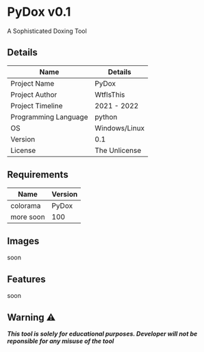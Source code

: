 # PyDox v0.1
A Sophisticated Doxing Tool
## Details
| Name | Details |
| ------ | ------ |
| Project Name | PyDox |
| Project Author | WtfIsThis |
| Project Timeline | 2021 - 2022 |
| Programming Language | python |
| OS | Windows/Linux |
| Version | 0.1 |
| License | The Unlicense |

## Requirements
| Name | Version |
| ------ | ------ |
| colorama | PyDox |
| more soon | 100 |
## Images
soon
## Features
soon
## Warning ⚠️
***This tool is solely for educational purposes. Developer will not be reponsible for any misuse of the tool***
